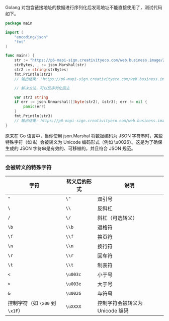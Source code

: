 Golang 对包含链接地址的数据进行序列化后发现地址不能直接使用了，测试代码如下。

```go
package main

import (
	"encoding/json"
	"fmt"
)

func main() {
	str := "https://p6-mapi-sign.creativityeco.com/web.business.image/202503055d0df5342ee12cfe444cbc29~tplv-iq460dd072-origin.image?key=%23cqMGg8EHUcPdvl7lyx75cSmxgtrV7Zt1JYWCH2NEcMpx9LgfapWMYa%2B4m9Ide3O4mMSJ%2F1pPxQEkH3MqXIHxEyQKAfhBdr70klV0Is7iidjK45XGe6cXRr6VkYIt7PImdC%2B2vVGfTiLWKzPhuryx01mGcybPwVFc1AgOnrpSDBVlIhQTFXrGXzsNyxg%3D&lk3s=62ea907e&sign_for=m_api&x-expires=1742499103&x-signature=AcvUBb0BTT3hFAIyueNdTd%2BbHoE%3D"
	strBytes, _ := json.Marshal(str)
	str2 := string(strBytes)
	fmt.Println(str2)
	// 输出结果: "https://p6-mapi-sign.creativityeco.com/web.business.image/202503055d0df5342ee12cfe444cbc29~tplv-iq460dd072-origin.image?key=%23cqMGg8EHUcPdvl7lyx75cSmxgtrV7Zt1JYWCH2NEcMpx9LgfapWMYa%2B4m9Ide3O4mMSJ%2F1pPxQEkH3MqXIHxEyQKAfhBdr70klV0Is7iidjK45XGe6cXRr6VkYIt7PImdC%2B2vVGfTiLWKzPhuryx01mGcybPwVFc1AgOnrpSDBVlIhQTFXrGXzsNyxg%3D\u0026lk3s=62ea907e\u0026sign_for=m_api\u0026x-expires=1742499103\u0026x-signature=AcvUBb0BTT3hFAIyueNdTd%2BbHoE%3D"

	// 解决方法，可以反序列化回去

	var str3 string
	if err := json.Unmarshal([]byte(str2), &str3); err != nil {
		panic(err)
	}
	fmt.Println(str3)
	// 输出结果: https://p6-mapi-sign.creativityeco.com/web.business.image/202503055d0df5342ee12cfe444cbc29~tplv-iq460dd072-origin.image?key=%23cqMGg8EHUcPdvl7lyx75cSmxgtrV7Zt1JYWCH2NEcMpx9LgfapWMYa%2B4m9Ide3O4mMSJ%2F1pPxQEkH3MqXIHxEyQKAfhBdr70klV0Is7iidjK45XGe6cXRr6VkYIt7PImdC%2B2vVGfTiLWKzPhuryx01mGcybPwVFc1AgOnrpSDBVlIhQTFXrGXzsNyxg%3D&lk3s=62ea907e&sign_for=m_api&x-expires=1742499103&x-signature=AcvUBb0BTT3hFAIyueNdTd%2BbHoE%3D
}
```

原来在 Go 语言中，当你使用 json.Marshal 将数据编码为 JSON 字符串时，某些特殊字符（如 &）会被转义为 Unicode 编码形式（例如 \u0026）。这是为了确保生成的 JSON 字符串是有效的、可移植的，并且符合 JSON 规范。

---

### 会被转义的特殊字符
| 字符              | 转义后的形式 | 说明 |
| ---------------- | ------ | ---- |
| `"`        |   `\" `  | 双引号 |
| `\`         |   `\\`   | 反斜杠 |
| `/`    |  `\/`   | 斜杠（可选转义） |
| `\b` |  `\\b`   | 退格符 |
| `\f` |  `\\f`   | 换页符 |
| `\n` |  `\\n`   | 换行符 |
| `\r` |  `\\r`   | 回车符 |
| `\t` |  `\\t`   | 制表符 |
| `<` |  `\u003c`  | 小于号 |
| `>` |  `\u003e`  | 大于号 |
| `&` |  `\u0026`  | 与符号 |
| 控制字符（如 `\x00` 到 `\x1F`）|  `\uXXXX`  | 控制字符会被转义为 Unicode 编码 |


